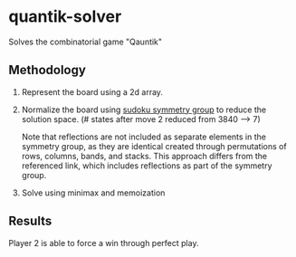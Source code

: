 # quantik-solver

Solves the combinatorial game "Qauntik"

## Methodology

1. Represent the board using a 2d array.
2. Normalize the board using
   [sudoku symmetry group](https://pi.math.cornell.edu/~mec/Summer2009/Mahmood/Symmetry.html)
   to reduce the solution space. (# states after move 2 reduced from 3840 --> 7)

   Note that reflections are not included
   as separate elements in the symmetry group,
   as they are identical created through
   permutations of rows, columns, bands, and stacks.
   This approach differs from the referenced link,
   which includes reflections as part of the symmetry group.

3. Solve using minimax and memoization

## Results
Player 2 is able to force a win through perfect play.
